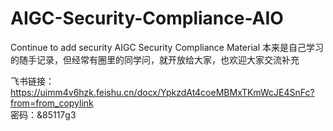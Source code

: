 # AIGC-Security-Compliance-AIO
Continue to add security AIGC Security Compliance Material
本来是自己学习的随手记录，但经常有圈里的同学问，就开放给大家，也欢迎大家交流补充

飞书链接：https://uimm4v6hzk.feishu.cn/docx/YpkzdAt4coeMBMxTKmWcJE4SnFc?from=from_copylink   
密码：&85117g3

